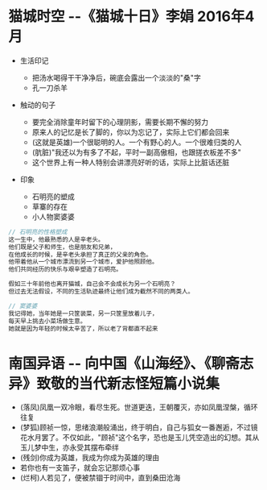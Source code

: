 # 猫城时空 --《猫城十日》李娟 2016年4月

- 生活印记

  - 把汤水喝得干干净净后，碗底会露出一个淡淡的"桑"字
  - 孔一刀杀羊

- 触动的句子

  - 要完全消除童年时留下的心理阴影，需要长期不懈的努力
  - 原来人的记忆是长了脚的，你以为忘记了，实际上它们都会回来
  - (这就是英雄)一个很聪明的人。一个有野心的人。一个很难归类的人
  - (肮脏)"我还以为有多了不起，平时一副高傲相，也跟搓衣板差不多"
  - 这个世界上有一种人特别会讲漂亮好听的话，实际上比脏话还脏

- 印象

  - 石明亮的塑成
  - 草寨的存在
  - 小人物窦婆婆

```javascript
// 石明亮的性格塑成
这一生中，他最熟悉的人是辛老头。
他们既是父子和师生，也是朋友和兄弟，
在他成长的时候，是辛老头承担了真正的父亲的角色。
他带着他从一个城市漂流到另一个城市，爱护他照顾他。
他们共同经历的快乐与艰辛塑造了石明亮。

假如三十年前他也离开猫城，自己会不会成长为另一个石明亮？
但过去无法假设，不同的生活轨迹最终让他们成为截然不同的两类人。

// 窦婆婆
我记得她，当年她是一只筐装菜，另一只筐里放着儿子，
每天早上挑去小菜场做生意。
她就是因为年轻的时候太辛苦了，所以老了背都直不起来
```

# 南国异语 -- 向中国《山海经》、《聊斋志异》致敬的当代新志怪短篇小说集

- (落凤)凤凰一双冷眼，看尽生死。世道更迭，王朝覆灭，亦如凤凰涅槃，循环往复
- (梦狐)顾祯一惊，思绪浪潮般涌出，终于明白，自己与狐女一番邂逅，不过镜花水月罢了。不仅如此，"顾祯"这个名字，恐也是玉儿凭空造出的幻想。其从玉儿梦中生，亦永受其摆布牵绊
- (残剑)你成为英雄，我成为你成为英雄的理由
- 若你也有一支笛子，就会忘记那烦心事
- (烂柯)人若见了，便被禁锢于时间中，直到桑田沧海
